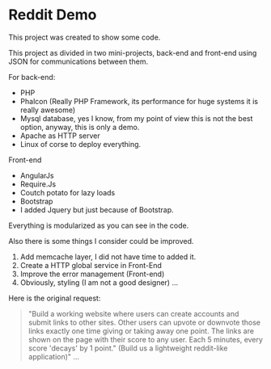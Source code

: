 Reddit Demo
===============

This project was created to show some code.

This project as divided in two mini-projects, back-end and front-end using JSON for communications between them.

For back-end:

* PHP
* Phalcon (Really PHP Framework, its performance for huge systems it is really awesome)
* Mysql database, yes I know, from my point of view this is not the best option, anyway, this is only a demo.
* Apache as HTTP server
* Linux of corse to deploy everything.

Front-end
* AngularJs
* Require.Js
* Coutch potato for lazy loads
* Bootstrap
* I added Jquery but just because of Bootstrap.

Everything is modularized as you can see in the code.

Also there is some things I consider could be improved.

1) Add memcache layer, I did not have time to added it.
2) Create a HTTP global service in Front-End
3) Improve the error management (Front-end)
4) Obviously, styling (I am not a good designer)
...

Here is the original request:

> "Build a working website where users can create accounts and submit links to other sites. Other users can upvote or downvote those links exactly one time giving or taking away one point. The links are shown on the page with their score to any user. Each 5 minutes, every score 'decays' by 1 point." (Build us a lightweight reddit-like application)" ...


